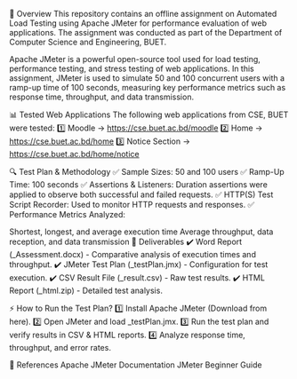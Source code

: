 📌 Overview
This repository contains an offline assignment on Automated Load Testing using Apache JMeter for performance evaluation of web applications. The assignment was conducted as part of the Department of Computer Science and Engineering, BUET.

Apache JMeter is a powerful open-source tool used for load testing, performance testing, and stress testing of web applications. In this assignment, JMeter is used to simulate 50 and 100 concurrent users with a ramp-up time of 100 seconds, measuring key performance metrics such as response time, throughput, and data transmission.

📊 Tested Web Applications
The following web applications from CSE, BUET were tested:
1️⃣ Moodle → https://cse.buet.ac.bd/moodle
2️⃣ Home → https://cse.buet.ac.bd/home
3️⃣ Notice Section → https://cse.buet.ac.bd/home/notice

🔍 Test Plan & Methodology
✅ Sample Sizes: 50 and 100 users
✅ Ramp-Up Time: 100 seconds
✅ Assertions & Listeners: Duration assertions were applied to observe both successful and failed requests.
✅ HTTP(S) Test Script Recorder: Used to monitor HTTP requests and responses.
✅ Performance Metrics Analyzed:

Shortest, longest, and average execution time
Average throughput, data reception, and data transmission
📑 Deliverables
✔️ Word Report (<yourID>_Assessment.docx) - Comparative analysis of execution times and throughput.
✔️ JMeter Test Plan (<yourID>_testPlan.jmx) - Configuration for test execution.
✔️ CSV Result File (<yourID>_result.csv) - Raw test results.
✔️ HTML Report (<yourID>_html.zip) - Detailed test analysis.

⚡ How to Run the Test Plan?
1️⃣ Install Apache JMeter (Download from here).
2️⃣ Open JMeter and load <yourID>_testPlan.jmx.
3️⃣ Run the test plan and verify results in CSV & HTML reports.
4️⃣ Analyze response time, throughput, and error rates.

🔗 References
Apache JMeter Documentation
JMeter Beginner Guide
